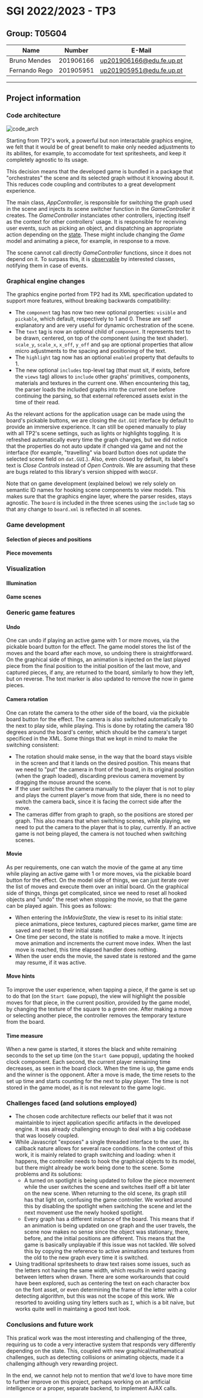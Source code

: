 # SGI 2022/2023 - TP3

## Group: T05G04

| Name          | Number    | E-Mail                   |
| ------------- | --------- | ------------------------ |
| Bruno Mendes  | 201906166 | up201906166@edu.fe.up.pt |
| Fernando Rego | 201905951 | up201905951@edu.fe.up.pt |

---

## Project information

### Code architecture

![code_arch](./readme_assets/sgi_arch.png)

Starting from TP2's work, a powerful but non interactable graphics engine, we felt that it would be of great benefit to make only needed adjustments to its abilites, for example, to accomodate for text spritesheets, and keep it completely agnostic to its usage.

This decision means that the developed game is bundled in a package that "orchestrates" the scene and its selected graph without it knowing about it. This reduces code coupling and contributes to a great development experience.

The main class, *AppController*, is responsible for switching the graph used in the scene and injects its scene switcher function in the *GameController* it creates. The *GameController* instanciates other controllers, injecting itself as the context for other controllers' usage. It is responsible for receiving user events, such as picking an object, and dispatching an appropriate action depending on the [state](https://en.wikipedia.org/wiki/State_pattern). These might include changing the *Game* model and animating a piece, for example, in response to a move.

The scene cannot call directly *GameController* functions, since it does not depend on it. To surpass this, it is [observable](https://en.wikipedia.org/wiki/Observer_pattern) by interested classes, notifying them in case of events.

### Graphical engine changes

The graphics engine ported from TP2 had its XML specification updated to support more features, without breaking backwards compatibility:

- The `component` tag has now two new optional properties: `visible` and `pickable`, which default, respectively to 1 and 0. These are self explanatory and are very useful for dynamic orchestration of the scene.
- The `text` tag is now an optional child of `component`. It represents text to be drawn, centered, on top of the component (using the text shader). `scale_y`, `scale_x`, `x_off`, `y_off` and `gap` are optional properties that allow micro adjustments to the spacing and positioning of the text.
- The `highlight` tag now has an optional `enabled` property that defaults to 1.
- The new optional `includes` top-level tag (that must sit, if exists, before the `views` tag) allows to `include` other graphs' primitives, components, materials and textures in the current one. When encountering this tag, the parser loads the included graphs into the current one before continuing the parsing, so that external referenced assets exist in the time of their read.

As the relevant actions for the application usage can be made using the board's pickable buttons, we are closing the `dat.GUI` interface by default to provide an immersive experience. It can still be opened manually to play with all TP2's scene settings, such as lights or highlights toggling. It is refreshed automatically every time the graph changes, but we did notice that the properties do not auto update if changed via game and not the interface (for example, "travelling" via board button does not update the selected scene field on `dat.GUI`.). Also, even closed by default, its label's text is *Close Controls* instead of *Open Controls*. We are assuming that these are bugs related to this library's version shipped with `WebCGF`.

Note that on game development (explained below) we rely solely on semantic ID names for hooking scene components to view models. This makes sure that the graphics engine layer, where the parser resides, stays agnostic. The `board` is included in the three scenes using the `include` tag so that any change to `board.xml` is reflected in all scenes.

### Game development

#### Selection of pieces and positions

#### Piece movements

### Visualization

#### Illumination

#### Game scenes

### Generic game features

#### Undo

One can undo if playing an active game with 1 or more moves, via the pickable board button for the effect. The game model stores the list of the moves and the board after each move, so undoing there is straightforward. On the graphical side of things, an animation is injected on the last played piece from the final position to the initial position of the last move, and captured pieces, if any, are returned to the board, similarly to how they left, but on reverse. The text marker is also updated to remove the now in game pieces.

#### Camera rotation

One can rotate the camera to the other side of the board, via the pickable board button for the effect. The camera is also switched automatically to the next to play side, while playing. This is done by rotating the camera 180 degrees around the board's center, which should be the camera's target specificed in the XML. Some things that we kept in mind to make the switching consistent:

- The rotation should make sense, in the way that the board stays visible in the screen and that it lands on the desired position. This means that we need to "put" the camera in front of the board, in its original position (when the graph loaded), discarding previous camera movement by dragging the mouse around the scene.
- If the user switches the camera manually to the player that is not to play and plays the current player's move from that side, there is no need to switch the camera back, since it is facing the correct side after the move.
- The cameras differ from graph to graph, so the positions are stored per graph. This also means that when switching scenes, while playing, we need to put the camera to the player that is to play, currently. If an active game is not being played, the camera is not touched when switching scenes.

#### Movie

As per requirements, one can watch the movie of the game at any time while playing an active game with 1 or more moves, via the pickable board button for the effect. On the model side of things, we can just iterate over the list of moves and execute them over an initial board. On the graphical side of things, things get complicated, since we need to reset all hooked objects and "undo" the reset when stopping the movie, so that the game can be played again. This goes as follows:

- When entering the *InMovieState*, the view is reset to its initial state: piece animations, piece textures, captured pieces marker, game time are saved and reset to their initial state.
- One time per second, the state is notified to make a move. It injects move animation and increments the current move index. When the last move is reached, this time elapsed handler does nothing.
- When the user ends the movie, the saved state is restored and the game may resume, if it was active.

#### Move hints

To improve the user experience, when tapping a piece, if the game is set up to do that (on the `Start Game` popup), the view will highlight the possible moves for that piece, in the current position, provided by the game model, by changing the texture of the square to a green one. After making a move or selecting another piece, the controller removes the temporary texture from the board.

#### Time measure

When a new game is started, it stores the black and white remaining seconds to the set up time (on the `Start Game` popup), updating the hooked clock component. Each second, the current player remaining time decreases, as seen in the board clock. When the time is up, the game ends and the winner is the opponent. After a move is made, the time resets to the set up time and starts counting for the next to play player. The time is not stored in the game model, as it is not relevant to the game logic.

### Challenges faced (and solutions employed)

- The chosen code architecture reflects our belief that it was not maintainble to inject application specific artifacts in the developed engine. It was already challenging enough to deal with a big codebase that was loosely coupled.
- While Javascript "exposes" a single threaded interface to the user, its callback nature allows for several race conditions. In the context of this work, it is mainly related to graph switching and loading: when it happens, the controller needs to hook the graphical objects to its model, but there might already be work being done to the scene. Some problems and its solutions:
    - A turned on spotlight is being updated to follow the piece movement while the user switches the scene and switches itself off a bit later on the new scene. When returning to the old scene, its graph still has that light on, confusing the game controller. We worked around this by disabling the spotlight when switching the scene and let the next movement use the newly hooked spotlight.
    - Every graph has a different instance of the board. This means that if an animation is being updated on one graph and the user travels, the scene now makes no sense since the object was stationary, there, before, and the initial positions are different. This means that the game is basically unplayable if this issue was not tackled. We solved this by copying the reference to active animations and textures from the old to the new graph every time it is switched.
- Using traditional spritesheets to draw text raises some issues, such as the letters not having the same width, which results in weird spacing between letters when drawn. There are some workarounds that could have been explored, such as centering the text on each character box on the font asset, or even determining the frame of the letter with a color detecting algorithm, but this was not the scope of this work. We resorted to avoiding using tiny letters such as `I`, which is a bit naive, but works quite well in maintaing a good text look.

### Conclusions and future work

This pratical work was the most interesting and challenging of the three, requiring us to code a very interactive system that responds very differently depending on the state. This, coupled with new graphical/mathematical challenges, such as detecting collisions or animating objects, made it a challenging although very rewarding project.

In the end, we cannot help not to mention that we'd love to have more time to further improve on this project, perhaps working on an artificial intelligence or a proper, separate backend, to implement AJAX calls.